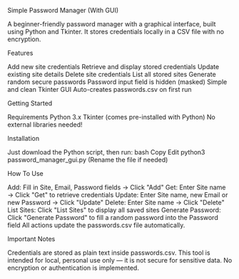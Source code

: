 Simple Password Manager (With GUI)

A beginner-friendly password manager with a graphical interface, built using Python and Tkinter.
It stores credentials locally in a CSV file with no encryption.


Features

Add new site credentials
Retrieve and display stored credentials
Update existing site details
Delete site credentials
List all stored sites
Generate random secure passwords
Password input field is hidden (masked)
Simple and clean Tkinter GUI
Auto-creates passwords.csv on first run


Getting Started

Requirements
Python 3.x
Tkinter (comes pre-installed with Python)
No external libraries needed!


Installation

Just download the Python script, then run:
bash
Copy
Edit
python3 password_manager_gui.py
(Rename the file if needed)


How To Use

Add: Fill in Site, Email, Password fields → Click "Add"
Get: Enter Site name → Click "Get" to retrieve credentials
Update: Enter Site name, new Email or new Password → Click "Update"
Delete: Enter Site name → Click "Delete"
List Sites: Click "List Sites" to display all saved sites
Generate Password: Click "Generate Password" to fill a random password into the Password field
All actions update the passwords.csv file automatically.


Important Notes

Credentials are stored as plain text inside passwords.csv.
This tool is intended for local, personal use only — it is not secure for sensitive data.
No encryption or authentication is implemented.
